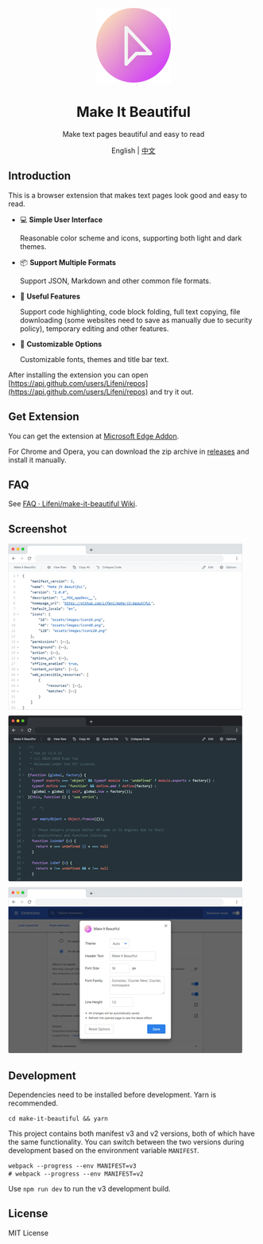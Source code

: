 <p align="center">
  <img width="150px" alt="Logo" src="src/assets/images/logo.svg" />
</p>

<h1 align="center">Make It Beautiful</h1>
<p align="center">Make text pages beautiful and easy to read</p>
<p align="center">English | <a href="README.zh-CN.md">中文</a></p>

## Introduction

This is a browser extension that makes text pages look good and easy to read.

- 💻 **Simple User Interface**

  Reasonable color scheme and icons, supporting both light and dark themes.

- 📦 **Support Multiple Formats**

  Support JSON, Markdown and other common file formats.

- 💾 **Useful Features**

  Support code highlighting, code block folding, full text copying, file downloading (some websites need to save as manually due to security policy), temporary editing and other features.

- 🎨 **Customizable Options**

  Customizable fonts, themes and title bar text.

After installing the extension you can open [https://api.github.com/users/Lifeni/repos](https://api.github.com/users/Lifeni/repos) and try it out.

## Get Extension

You can get the extension at [Microsoft Edge Addon](https://microsoftedge.microsoft.com/addons/detail/make-it-beautiful/jjgkadobhgomjcppaojffnlooknkkodd).

For Chrome and Opera, you can download the zip archive in [releases](https://github.com/Lifeni/make-it-beautiful/releases) and install it manually.

## FAQ

See [FAQ · Lifeni/make-it-beautiful Wiki](https://github.com/Lifeni/make-it-beautiful/wiki/FAQ).

## Screenshot

![Preview](docs/preview.webp)

## Development

Dependencies need to be installed before development. Yarn is recommended.

```shell
cd make-it-beautiful && yarn
```

This project contains both manifest v3 and v2 versions, both of which have the same functionality. You can switch between the two versions during development based on the environment variable `MANIFEST`.

```shell
webpack --progress --env MANIFEST=v3
# webpack --progress --env MANIFEST=v2
```

Use `npm run dev` to run the v3 development build.

## License

MIT License
